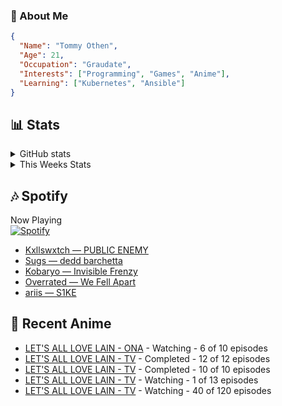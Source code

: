 ### 👋 About Me
```json
{
  "Name": "Tommy Othen",
  "Age": 21,
  "Occupation": "Graudate",
  "Interests": ["Programming", "Games", "Anime"],
  "Learning": ["Kubernetes", "Ansible"]
}
```

## 📊 Stats
<details>
  <summary>GitHub stats</summary>
  <a href="https://github.com/anuraghazra/github-readme-stats">
    <img src="https://github-readme-stats.vercel.app/api?username=tommyothen&show_icons=true&count_private=true&hide=prs,issues">
  </a>
</details>

<details>
  <summary>This Weeks Stats</summary>
  <a href="https://github.com/anuraghazra/github-readme-stats">
    <img src="https://github-readme-stats.vercel.app/api/wakatime?username=tommyothen&cache_seconds=1800&custom_title=Top%20Languages">
  </a>
</details>

## 🎶 Spotify
Now Playing\
[![Spotify](https://novatorem-dasushiasian.vercel.app/api/spotify)](https://open.spotify.com/user/g90805640970)
<!-- LASTFM:START -->
* [Kxllswxtch — PUBLIC ENEMY](https://www.last.fm/music/Kxllswxtch/_/PUBLIC+ENEMY)
* [Sugs — dedd barchetta](https://www.last.fm/music/Sugs/_/dedd+barchetta)
* [Kobaryo — Invisible Frenzy](https://www.last.fm/music/Kobaryo/_/Invisible+Frenzy)
* [Overrated — We Fell Apart](https://www.last.fm/music/Overrated/_/We+Fell+Apart)
* [ariis — S1KE](https://www.last.fm/music/ariis/_/S1KE)<!-- LASTFM:END -->

## 🗻 Recent Anime
<!-- ANIME-LIST:START -->
* [LET&#39;S ALL LOVE LAIN - ONA](https://myanimelist.net/anime/42310/LETS_ALL_LOVE_LAIN) - Watching - 6 of 10 episodes
* [LET&#39;S ALL LOVE LAIN - TV](https://myanimelist.net/anime/50425/LETS_ALL_LOVE_LAIN) - Completed - 12 of 12 episodes
* [LET&#39;S ALL LOVE LAIN - TV](https://myanimelist.net/anime/30363/LETS_ALL_LOVE_LAIN) - Completed - 10 of 10 episodes
* [LET&#39;S ALL LOVE LAIN - TV](https://myanimelist.net/anime/46102/LETS_ALL_LOVE_LAIN) - Watching - 1 of 13 episodes
* [LET&#39;S ALL LOVE LAIN - TV](https://myanimelist.net/anime/33255/LETS_ALL_LOVE_LAIN) - Watching - 40 of 120 episodes<!-- ANIME-LIST:END -->
